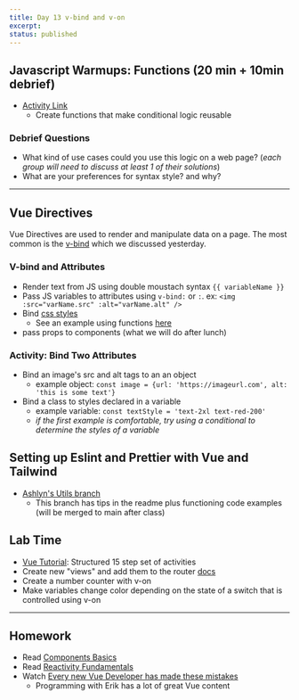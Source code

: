 ```yaml
---
title: Day 13 v-bind and v-on
excerpt:
status: published
---
```


## Javascript Warmups: Functions (20 min + 10min debrief)

- [Activity Link](https://developer.mozilla.org/en-US/docs/Web/JavaScript/Reference/Functions)
  - Create functions that make conditional logic reusable

### Debrief Questions

- What kind of use cases could you use this logic on a web page? (_each group will need to discuss at least 1 of their solutions_)
- What are your preferences for syntax style? and why?

---

## Vue Directives

Vue Directives are used to render and manipulate data on a page. The most common is the [v-bind](https://vuejs.org/api/built-in-directives.html#v-bind) which we discussed yesterday.

### V-bind and Attributes

- Render text from JS using double moustach syntax `{{ variableName }}`
- Pass JS variables to attributes using `v-bind:` or `:`. ex: `<img :src="varName.src" :alt="varName.alt" />`
- Bind [css styles](https://vuejs.org/api/sfc-css-features.html#v-bind-in-css)
  - See an example using functions [here](https://github.com/sait-wbdv/f22-vue-content)
- pass props to components (what we will do after lunch)

### Activity: Bind Two Attributes

- Bind an image's src and alt tags to an an object
  - example object: `const image = {url: 'https://imageurl.com', alt: 'this is some text'}`
- Bind a class to styles declared in a variable
  - example variable: `const textStyle = 'text-2xl text-red-200'`
  - _if the first example is comfortable, try using a conditional to determine the styles of a variable_

## Setting up Eslint and Prettier with Vue and Tailwind

- [Ashlyn's Utils branch](https://github.com/sait-wbdv/f22-vue-content/tree/utils)
  - This branch has tips in the readme plus functioning code examples (will be merged to main after class)

## Lab Time

- [Vue Tutorial](https://vuejs.org/tutorial/#step-1): Structured 15 step set of activities
- Create new "views" and add them to the router [docs](https://router.vuejs.org/)
- Create a number counter with v-on
- Make variables change color depending on the state of a switch that is controlled using v-on

---

## Homework

- Read [Components Basics](https://vuejs.org/guide/essentials/component-basics.html)
- Read [Reactivity Fundamentals](https://vuejs.org/guide/essentials/reactivity-fundamentals.html)
- Watch [Every new Vue Developer has made these mistakes](https://www.youtube.com/watch?v=9wKivv-vvhU)
  - Programming with Erik has a lot of great Vue content
